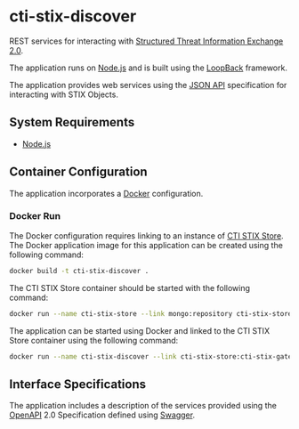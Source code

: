 # cti-stix-discover

REST services for interacting with [Structured Threat Information Exchange 2.0](http://stixproject.github.io/stix2.0/).

The application runs on [Node.js](https://nodejs.org) and is built using the [LoopBack](https://loopback.io) framework.

The application provides web services using the [JSON API](http://jsonapi.org) specification for interacting with STIX Objects.

## System Requirements

* [Node.js](https://nodejs.org)

## Container Configuration

The application incorporates a [Docker](https://www.docker.com) configuration.

### Docker Run

The Docker configuration requires linking to an instance of [CTI STIX Store](https://github.com/iadgov/cti-stix-services/tree/master/cti-stix-store).
The Docker application image for this application can be created using the following command:

```bash
docker build -t cti-stix-discover .
```

The CTI STIX Store container should be started with the following command:

```bash
docker run --name cti-stix-store --link mongo:repository cti-stix-store -d
```

The application can be started using Docker and linked to the CTI STIX Store container using the following command:

```bash
docker run --name cti-stix-discover --link cti-stix-store:cti-stix-gateway -p 3000:3000 cti-stix-discover
```

## Interface Specifications

The application includes a description of the services provided using the [OpenAPI](https://openapis.org) 2.0 Specification defined using [Swagger](http://swagger.io).
